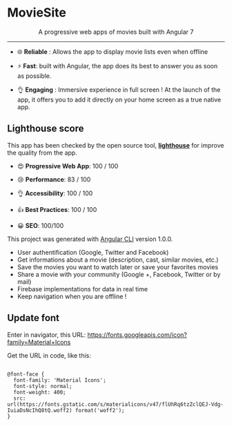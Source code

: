 # MovieSite

<p align="center">
    A progressive web apps of movies built with Angular 7
</p>
<hr>

- :globe_with_meridians: **Reliable** : Allows the app to display movie lists even when offline

- :zap: **Fast**: built with Angular, the app does its best to answer you as soon as possible.

- :ok_hand: **Engaging** : Immersive experience in full screen ! At the launch of the app, it offers you to add it directly on your home screen as a true native app.

## Lighthouse score

This app has been checked by the open source tool, [**lighthouse**](https://github.com/GoogleChrome/lighthouse) for improve the quality from the app.

- :heart_eyes: **Progressive Web App**: 100 / 100

- :cry: **Performance**: 83 / 100

- :ok_hand: **Accessibility**: 100 / 100

- :thumbsup: **Best Practices**: 100 / 100

- :grinning: **SEO**: 100/100

This project was generated with [Angular CLI](https://github.com/angular/angular-cli) version 1.0.0.

- User authentification (Google, Twitter and Facebook)
- Get informations about a movie (description, cast, similar movies, etc.)
- Save the movies you want to watch later or save your favorites movies
- Share a movie with your community (Google +, Facebook, Twitter or by mail)
- Firebase implementations for data in real time
- Keep navigation when you are offline !

## Update font

Enter in navigator, this URL: https://fonts.googleapis.com/icon?family=Material+Icons

Get the URL in code, like this:

<code>
@font-face {
  font-family: 'Material Icons';
  font-style: normal;
  font-weight: 400;
  src: url(https://fonts.gstatic.com/s/materialicons/v47/flUhRq6tzZclQEJ-Vdg-IuiaDsNcIhQ8tQ.woff2) format('woff2');
}
</code>
